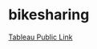 # bikesharing

[Tableau Public Link](https://public.tableau.com/views/Module_14Challenge_16623219874910/CitibikeAnalysis?:language=en-US&publish=yes&:display_count=n&:origin=viz_share_link)
